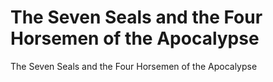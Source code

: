 # The Seven Seals and the Four Horsemen of the Apocalypse

The Seven Seals and the Four Horsemen of the Apocalypse